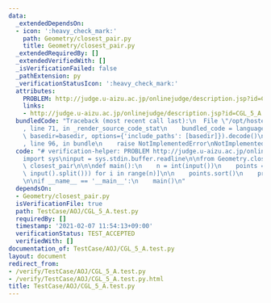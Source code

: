 ```yaml
---
data:
  _extendedDependsOn:
  - icon: ':heavy_check_mark:'
    path: Geometry/closest_pair.py
    title: Geometry/closest_pair.py
  _extendedRequiredBy: []
  _extendedVerifiedWith: []
  _isVerificationFailed: false
  _pathExtension: py
  _verificationStatusIcon: ':heavy_check_mark:'
  attributes:
    PROBLEM: http://judge.u-aizu.ac.jp/onlinejudge/description.jsp?id=CGL_5_A
    links:
    - http://judge.u-aizu.ac.jp/onlinejudge/description.jsp?id=CGL_5_A
  bundledCode: "Traceback (most recent call last):\n  File \"/opt/hostedtoolcache/Python/3.9.1/x64/lib/python3.9/site-packages/onlinejudge_verify/documentation/build.py\"\
    , line 71, in _render_source_code_stat\n    bundled_code = language.bundle(stat.path,\
    \ basedir=basedir, options={'include_paths': [basedir]}).decode()\n  File \"/opt/hostedtoolcache/Python/3.9.1/x64/lib/python3.9/site-packages/onlinejudge_verify/languages/python.py\"\
    , line 96, in bundle\n    raise NotImplementedError\nNotImplementedError\n"
  code: "# verification-helper: PROBLEM http://judge.u-aizu.ac.jp/onlinejudge/description.jsp?id=CGL_5_A\n\
    import sys\ninput = sys.stdin.buffer.readline\n\nfrom Geometry.closest_pair import\
    \ closest_pair\n\n\ndef main():\n    n = int(input())\n    points = [list(map(float,\
    \ input().split())) for i in range(n)]\n\n    points.sort()\n    print('{:.10f}'.format(closest_pair(points)[0]))\n\
    \n\nif __name__ == '__main__':\n    main()\n"
  dependsOn:
  - Geometry/closest_pair.py
  isVerificationFile: true
  path: TestCase/AOJ/CGL_5_A.test.py
  requiredBy: []
  timestamp: '2021-02-07 11:54:13+09:00'
  verificationStatus: TEST_ACCEPTED
  verifiedWith: []
documentation_of: TestCase/AOJ/CGL_5_A.test.py
layout: document
redirect_from:
- /verify/TestCase/AOJ/CGL_5_A.test.py
- /verify/TestCase/AOJ/CGL_5_A.test.py.html
title: TestCase/AOJ/CGL_5_A.test.py
---
```

